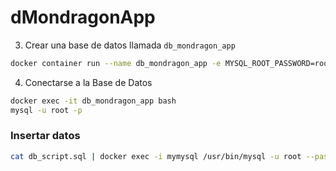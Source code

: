 # dMondragonApp
3. Crear una base de datos llamada `db_mondragon_app`
```bash
docker container run --name db_mondragon_app -e MYSQL_ROOT_PASSWORD=root -p 3306:3306 -d mysql
```
4. Conectarse a la Base de Datos
```bash
docker exec -it db_mondragon_app bash
mysql -u root -p
``` 
### Insertar datos 
``` bash
cat db_script.sql | docker exec -i mymysql /usr/bin/mysql -u root --password=duberly2004 db_mondragon_app
```
